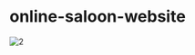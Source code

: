 # online-saloon-website
![2](https://user-images.githubusercontent.com/110011600/198567728-cbfce652-057c-48e3-b873-4fcee60955ca.png)
